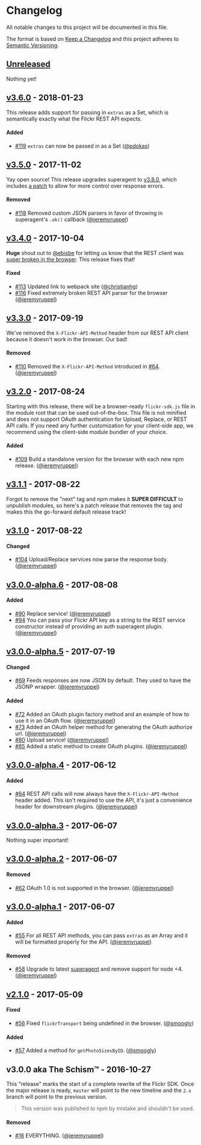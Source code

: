 # Changelog

All notable changes to this project will be documented in this file.

The format is based on [Keep a Changelog](http://keepachangelog.com/en/1.0.0/)
and this project adheres to [Semantic Versioning](http://semver.org/spec/v2.0.0.html).

## [Unreleased]

Nothing yet!

## [v3.6.0] - 2018-01-23

This release adds support for passing in `extras` as a Set, which is semantically exactly what the Flickr REST API expects.

#### Added

- [#119] `extras` can now be passed in as a Set ([@pdokas])

## [v3.5.0] - 2017-11-02

Yay open source! This release upgrades superagent to [v3.8.0](https://github.com/visionmedia/superagent/releases/tag/v3.8.0), which includes [a patch](https://github.com/visionmedia/superagent/pull/1291) to allow for more control over response errors.

#### Removed

- [#118] Removed custom JSON parsers in favor of throwing in superagent's `.ok()` callback ([@jeremyruppel])

## [v3.4.0] - 2017-10-04

**Huge** shout out to [@ebisbe] for letting us know that the REST client was [super broken in the browser](https://github.com/flickr/flickr-sdk/issues/111). This release fixes that!

#### Fixed

- [#113] Updated link to webpack site ([@christianhg])
- [#116] Fixed extremely broken REST API parser for the browser ([@jeremyruppel])

## [v3.3.0] - 2017-09-19

We've removed the `X-Flickr-API-Method` header from our REST API client because it doesn't work in the browser. Our bad!

#### Removed

- [#110] Removed the `X-Flickr-API-Method` introduced in [#64]. ([@jeremyruppel])

## [v3.2.0] - 2017-08-24

Starting with this release, there will be a browser-ready `flickr-sdk.js` file in the module root that can be used out-of-the-box. This file is not minified and does not support OAuth authentication for Upload, Replace, or REST API calls. If you need any further customization for your client-side app, we recommend using the client-side module bundler of your choice.

#### Added

- [#109] Build a standalone version for the browser with each new npm release. ([@jeremyruppel])

## [v3.1.1] - 2017-08-22

Forgot to remove the "next" tag and npm makes it __SUPER DIFFICULT__ to unpublish modules, so here's a patch release that removes the tag and makes this the go-forward default release track!

## [v3.1.0] - 2017-08-22

#### Changed

- [#104] Upload/Replace services now parse the response body. ([@jeremyruppel])

## [v3.0.0-alpha.6] - 2017-08-08

#### Added

- [#90] Replace service! ([@jeremyruppel])
- [#94] You can pass your Flickr API key as a string to the REST service constructor instead of providing an auth superagent plugin. ([@jeremyruppel])

## [v3.0.0-alpha.5] - 2017-07-19

#### Changed

- [#69] Feeds responses are now JSON by default. They used to have the JSONP wrapper. ([@jeremyruppel])

#### Added

- [#72] Added an OAuth plugin factory method and an example of how to use it in an OAuth flow. ([@jeremyruppel])
- [#73] Added an OAuth helper method for generating the OAuth authorize url. ([@jeremyruppel])
- [#80] Upload service! ([@jeremyruppel])
- [#85] Added a static method to create OAuth plugins. ([@jeremyruppel])

## [v3.0.0-alpha.4] - 2017-06-12

#### Added

- [#64] REST API calls will now always have the `X-Flickr-API-Method` header added. This isn't required to use the API, it's just a convenience header for downstream plugins. ([@jeremyruppel])

## [v3.0.0-alpha.3] - 2017-06-07

Nothing super important!

## [v3.0.0-alpha.2] - 2017-06-07

#### Removed

- [#62] OAuth 1.0 is not supported in the browser. ([@jeremyruppel])

## [v3.0.0-alpha.1] - 2017-06-07

#### Added

- [#55] For all REST API methods, you can pass `extras` as an Array and it will be formatted properly for the API. ([@jeremyruppel])

#### Removed

- [#58] Upgrade to latest [superagent] and remove support for node <4. ([@jeremyruppel])

## [v2.1.0] - 2017-05-09

#### Fixed

- [#56] Fixed `flickrTransport` being undefined in the browser. ([@smoogly])

#### Added

- [#57] Added a method for `getPhotoSizesByID`. ([@smoogly])

## v3.0.0 aka The Schism™ - 2016-10-27

This "release" marks the start of a complete rewrite of the Flickr SDK. Once the major release is ready, `master` will point to the new timeline and the `2.x` branch will point to the previous version.

> This version was published to npm by mistake and shouldn't be used.

#### Removed

- [#18] EVERYTHING. ([@jeremyruppel])

<!-- contributors -->

[@jeremyruppel]: https://github.com/jeremyruppel
[@pdokas]: https://github.com/pdokas
[@smoogly]: https://github.com/smoogly
[@christianhg]: https://github.com/christianhg
[@ebisbe]: https://github.com/ebisbe

<!-- releases -->

[v2.1.0]: https://github.com/flickr/flickr-sdk/compare/v2.0.1...v2.1.0
[v3.0.0-alpha.1]: https://github.com/flickr/flickr-sdk/compare/v3.0.0...v3.0.0-alpha.1
[v3.0.0-alpha.2]: https://github.com/flickr/flickr-sdk/compare/v3.0.0-alpha.1...v3.0.0-alpha.2
[v3.0.0-alpha.3]: https://github.com/flickr/flickr-sdk/compare/v3.0.0-alpha.2...v3.0.0-alpha.3
[v3.0.0-alpha.4]: https://github.com/flickr/flickr-sdk/compare/v3.0.0-alpha.3...v3.0.0-alpha.4
[v3.0.0-alpha.5]: https://github.com/flickr/flickr-sdk/compare/v3.0.0-alpha.4...v3.0.0-alpha.5
[v3.0.0-alpha.6]: https://github.com/flickr/flickr-sdk/compare/v3.0.0-alpha.5...v3.0.0-alpha.6
[v3.1.0]: https://github.com/flickr/flickr-sdk/compare/v3.0.0-alpha.6...v3.1.0
[v3.1.1]: https://github.com/flickr/flickr-sdk/compare/v3.1.0...v3.1.1
[v3.2.0]: https://github.com/flickr/flickr-sdk/compare/v3.1.1...v3.2.0
[v3.3.0]: https://github.com/flickr/flickr-sdk/compare/v3.2.0...v3.3.0
[v3.4.0]: https://github.com/flickr/flickr-sdk/compare/v3.3.0...v3.4.0
[v3.5.0]: https://github.com/flickr/flickr-sdk/compare/v3.4.0...v3.5.0
[v3.6.0]: https://github.com/flickr/flickr-sdk/compare/v3.5.0...v3.6.0
[Unreleased]: https://github.com/flickr/flickr-sdk/compare/v3.6.0...master

<!-- pull requests -->

[#18]: https://github.com/flickr/flickr-sdk/pull/18
[#55]: https://github.com/flickr/flickr-sdk/pull/55
[#56]: https://github.com/flickr/flickr-sdk/pull/56
[#57]: https://github.com/flickr/flickr-sdk/pull/57
[#58]: https://github.com/flickr/flickr-sdk/pull/58
[#62]: https://github.com/flickr/flickr-sdk/pull/62
[#64]: https://github.com/flickr/flickr-sdk/pull/64
[#69]: https://github.com/flickr/flickr-sdk/pull/69
[#72]: https://github.com/flickr/flickr-sdk/pull/72
[#73]: https://github.com/flickr/flickr-sdk/pull/73
[#80]: https://github.com/flickr/flickr-sdk/pull/80
[#85]: https://github.com/flickr/flickr-sdk/pull/85
[#90]: https://github.com/flickr/flickr-sdk/pull/90
[#94]: https://github.com/flickr/flickr-sdk/pull/94
[#104]: https://github.com/flickr/flickr-sdk/pull/104
[#109]: https://github.com/flickr/flickr-sdk/pull/109
[#110]: https://github.com/flickr/flickr-sdk/pull/110
[#113]: https://github.com/flickr/flickr-sdk/pull/113
[#116]: https://github.com/flickr/flickr-sdk/pull/116
[#118]: https://github.com/flickr/flickr-sdk/pull/118
[#119]: https://github.com/flickr/flickr-sdk/pull/119

<!-- other links -->

[superagent]: https://github.com/visionmedia/superagent
